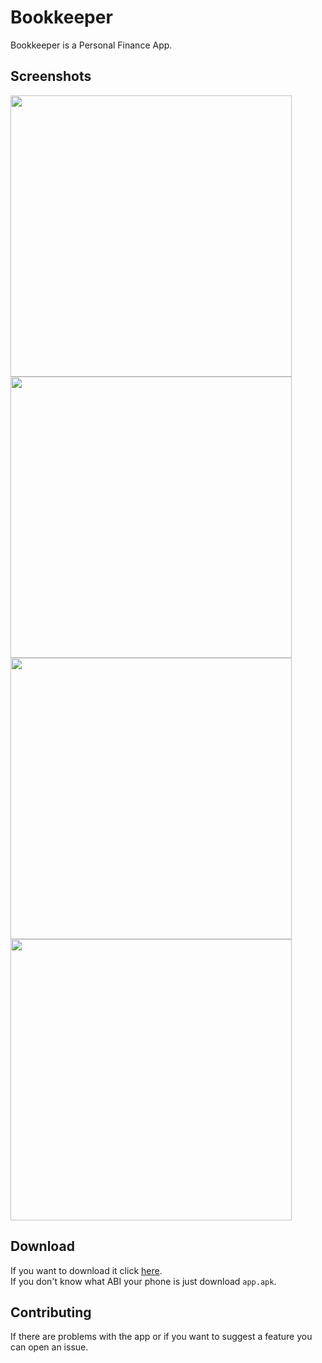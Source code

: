 # Bookkeeper

Bookkeeper is a Personal Finance App.

## Screenshots

<img src="https://i.imgur.com/xW1sW4n.png" width=450> <img src="https://i.imgur.com/DqqEKvC.png" width=450>
<img src="https://i.imgur.com/NLh4QTM.png" width=450> <img src="https://i.imgur.com/TbsPv3w.png" width=450>

## Download

If you want to download it click [here](https://github.com/francescovallone/Bookkeeper/releases/tag/v0.0.1%2B1).<br>
If you don't know what ABI your phone is just download `app.apk`.

## Contributing

If there are problems with the app or if you want to suggest a feature you can open an issue.
